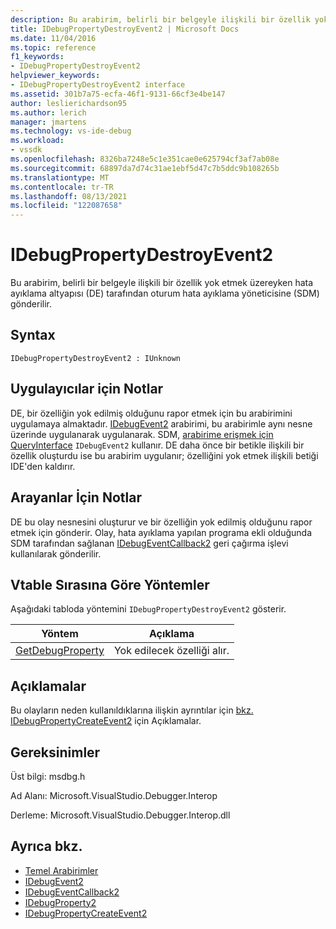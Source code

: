```yaml
---
description: Bu arabirim, belirli bir belgeyle ilişkili bir özellik yok etmek üzereyken hata ayıklama altyapısı (DE) tarafından oturum hata ayıklama yöneticisine (SDM) gönderilir.
title: IDebugPropertyDestroyEvent2 | Microsoft Docs
ms.date: 11/04/2016
ms.topic: reference
f1_keywords:
- IDebugPropertyDestroyEvent2
helpviewer_keywords:
- IDebugPropertyDestroyEvent2 interface
ms.assetid: 301b7a75-ecfa-46f1-9131-66cf3e4be147
author: leslierichardson95
ms.author: lerich
manager: jmartens
ms.technology: vs-ide-debug
ms.workload:
- vssdk
ms.openlocfilehash: 8326ba7248e5c1e351cae0e625794cf3af7ab08e
ms.sourcegitcommit: 68897da7d74c31ae1ebf5d47c7b5ddc9b108265b
ms.translationtype: MT
ms.contentlocale: tr-TR
ms.lasthandoff: 08/13/2021
ms.locfileid: "122087658"
---
```

# <a name="idebugpropertydestroyevent2"></a>IDebugPropertyDestroyEvent2
Bu arabirim, belirli bir belgeyle ilişkili bir özellik yok etmek üzereyken hata ayıklama altyapısı (DE) tarafından oturum hata ayıklama yöneticisine (SDM) gönderilir.

## <a name="syntax"></a>Syntax

```
IDebugPropertyDestroyEvent2 : IUnknown
```

## <a name="notes-for-implementers"></a>Uygulayıcılar için Notlar
 DE, bir özelliğin yok edilmiş olduğunu rapor etmek için bu arabirimini uygulamaya almaktadır. [IDebugEvent2](../../../extensibility/debugger/reference/idebugevent2.md) arabirimi, bu arabirimle aynı nesne üzerinde uygulanarak uygulanarak. SDM, [arabirime erişmek için QueryInterface](/cpp/atl/queryinterface) `IDebugEvent2` kullanır. DE daha önce bir betikle ilişkili bir özellik oluşturdu ise bu arabirim uygulanır; özelliğini yok etmek ilişkili betiği IDE'den kaldırır.

## <a name="notes-for-callers"></a>Arayanlar İçin Notlar
 DE bu olay nesnesini oluşturur ve bir özelliğin yok edilmiş olduğunu rapor etmek için gönderir. Olay, hata ayıklama yapılan programa ekli olduğunda SDM tarafından sağlanan [IDebugEventCallback2](../../../extensibility/debugger/reference/idebugeventcallback2.md) geri çağırma işlevi kullanılarak gönderilir.

## <a name="methods-in-vtable-order"></a>Vtable Sırasına Göre Yöntemler
 Aşağıdaki tabloda yöntemini `IDebugPropertyDestroyEvent2` gösterir.

|Yöntem|Açıklama|
|------------|-----------------|
|[GetDebugProperty](../../../extensibility/debugger/reference/idebugpropertydestroyevent2-getdebugproperty.md)|Yok edilecek özelliği alır.|

## <a name="remarks"></a>Açıklamalar
 Bu olayların neden kullanıldıklarına ilişkin ayrıntılar için [bkz. IDebugPropertyCreateEvent2](../../../extensibility/debugger/reference/idebugpropertycreateevent2.md) için Açıklamalar.

## <a name="requirements"></a>Gereksinimler
 Üst bilgi: msdbg.h

 Ad Alanı: Microsoft.VisualStudio.Debugger.Interop

 Derleme: Microsoft.VisualStudio.Debugger.Interop.dll

## <a name="see-also"></a>Ayrıca bkz.
- [Temel Arabirimler](../../../extensibility/debugger/reference/core-interfaces.md)
- [IDebugEvent2](../../../extensibility/debugger/reference/idebugevent2.md)
- [IDebugEventCallback2](../../../extensibility/debugger/reference/idebugeventcallback2.md)
- [IDebugProperty2](../../../extensibility/debugger/reference/idebugproperty2.md)
- [IDebugPropertyCreateEvent2](../../../extensibility/debugger/reference/idebugpropertycreateevent2.md)
